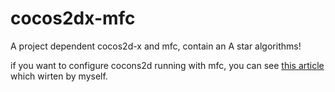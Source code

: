 # cocos2dx-mfc
A project dependent cocos2d-x and mfc, contain an A star algorithms!

if you want to configure cocons2d running with mfc, you can see [this article](http://segmentfault.com/a/1190000002674196) which wirten by myself.
